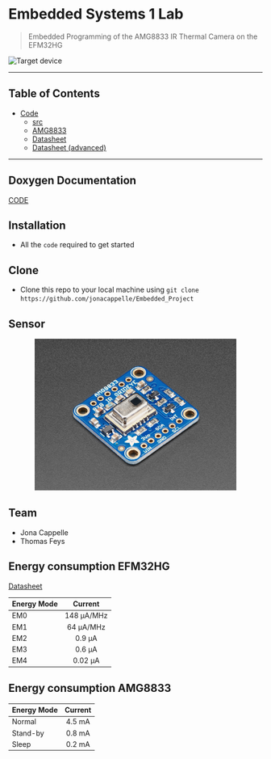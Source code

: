 # Embedded Systems 1 Lab

> Embedded Programming of the AMG8833 IR Thermal Camera on the EFM32HG

![Target device](https://img.shields.io/badge/target%20device-EFM32HG322F64G-yellow.svg)



---

## Table of Contents

- [Code](Embedded_1_AMG8833_Temp_Sensor)
  * [src](Embedded_1_AMG8833_Temp_Sensor/src)
  * [AMG8833](Embedded_1_AMG8833_Temp_Sensor/AMG8833)
  * [Datasheet](Documentation/ADI8000C66.pdf)
  * [Datasheet (advanced)](Documentation/Grid-EYE_SPECIFICATIONS(Reference).pdf)

---

## Doxygen Documentation
[CODE](https://jonacappelle.github.io/Embedded_Project/index.html)

## Installation

- All the `code` required to get started


## Clone

- Clone this repo to your local machine using `git clone https://github.com/jonacappelle/Embedded_Project`

## Sensor

<p align="center">
  <img width="400" src="https://github.com/jonacappelle/Embedded_Project/blob/master/Documentation/amg8833.jpg">
</p>

## Team

- Jona Cappelle
- Thomas Feys

## Energy consumption EFM32HG

[Datasheet](https://www.silabs.com/documents/public/data-sheets/efm32hg-datasheet.pdf)

| Energy Mode   |Current        |
| ------------- |:-------------:|
| EM0           | 148 µA/MHz |
| EM1           | 64 µA/MHz      |
| EM2           | 0.9 µA      |
| EM3           | 0.6 µA |
| EM4           | 0.02 µA |


## Energy consumption AMG8833

| Energy Mode   |Current        |
| ------------- |:-------------:|
| Normal        | 4.5 mA        |
| Stand-by      | 0.8 mA        |
| Sleep         | 0.2 mA        |

